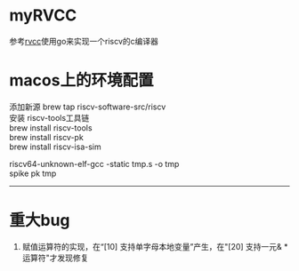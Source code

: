 # myRVCC
参考[rvcc](https://github.com/sunshaoce/rvcc)使用go来实现一个riscv的c编译器

# macos上的环境配置
添加新源
brew tap riscv-software-src/riscv  
安装 riscv-tools工具链  
brew install riscv-tools  
brew install riscv-pk  
brew install riscv-isa-sim

riscv64-unknown-elf-gcc -static tmp.s -o tmp  
spike pk tmp

------
# 重大bug
1. 赋值运算符的实现，在“[10] 支持单字母本地变量”产生，在"[20] 支持一元& *运算符"才发现修复